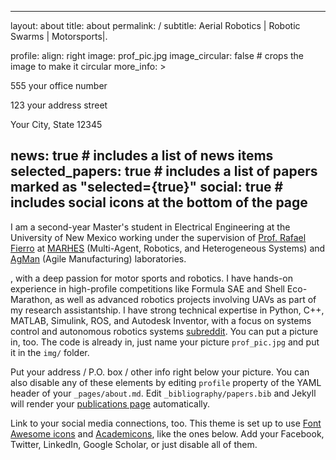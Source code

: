  ---
layout: about
title: about
permalink: /
subtitle: Aerial Robotics | Robotic Swarms | Motorsports|.

profile:
  align: right
  image: prof_pic.jpg
  image_circular: false # crops the image to make it circular
  more_info: >
    <p>555 your office number</p>
    <p>123 your address street</p>
    <p>Your City, State 12345</p>

news: true # includes a list of news items
selected_papers: true # includes a list of papers marked as "selected={true}"
social: true # includes social icons at the bottom of the page
---

I am a second-year Master's student in Electrical Engineering at the University of New Mexico working under the supervision of [Prof. Rafael Fierro](https://scholar.google.com/citations?user=I7RhPnIAAAAJ&hl=en) at [MARHES](https://marhes.unm.edu) (Multi-Agent, Robotics, and Heterogeneous Systems) and [AgMan](https://agile-mfg.unm.edu) (Agile Manufacturing) laboratories.

, with a deep passion for motor sports and robotics. I have hands-on experience in high-profile competitions like Formula SAE and Shell Eco-Marathon, as well as advanced robotics projects involving UAVs as part of my research assistantship. I have strong technical expertise in Python, C++, MATLAB, Simulink, ROS, and Autodesk Inventor, with a focus on systems control and autonomous robotics systems
[subreddit](http://reddit.com). You can put a picture in, too. The code is already in, just name your picture `prof_pic.jpg` and put it in the `img/` folder.

Put your address / P.O. box / other info right below your picture. You can also disable any of these elements by editing `profile` property of the YAML header of your `_pages/about.md`. Edit `_bibliography/papers.bib` and Jekyll will render your [publications page](/al-folio/publications/) automatically.

Link to your social media connections, too. This theme is set up to use [Font Awesome icons](https://fontawesome.com/) and [Academicons](https://jpswalsh.github.io/academicons/), like the ones below. Add your Facebook, Twitter, LinkedIn, Google Scholar, or just disable all of them.
